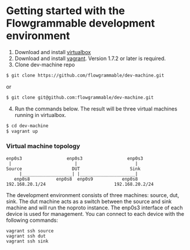 # Getting started with the Flowgrammable development environment

1. Download and install [virtualbox](http://virtualbox.org)
2. Download and install [vagrant](http://vagrantup.com). Version 1.7.2 or later is required.
3. Clone dev-machine repo

 ```sh
 $ git clone https://github.com/flowgrammable/dev-machine.git
 ```
 or
 ```sh
 $ git clone git@github.com:flowgrammable/dev-machine.git
 ```
4. Run the commands below. The result will be three virtual machines running in virtualbox. 

 ```sh
 $ cd dev-machine
 $ vagrant up
 ```


### Virtual machine topology

```
enp0s3                 enp0s3                 enp0s3
 |                        |                      |
Source                   DUT                   Sink
     |___________________| |_____________________|
   enp0s8          enp0s8  enp0s9           enp0s8
192.168.20.1/24                          192.168.20.2/24
```

The development environment consists of three machines: source, dut, sink. 
The dut machine acts as a switch between the source and sink machine and will
run the noproto instance. The enp0s3 interface of each device is used for 
management. You can connect to each device with the following commands:

```
vagrant ssh source
vagrant ssh dut
vagrant ssh sink
```